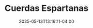---
title: "Cuerdas Espartanas"
description: "Agrupación Margariteña de amplia trayectoria"
featured_image: "/images/agrupaciones/canalete_y_carnadajpg"
date: 2025-05-13T13:16:11-04:00
etiquetas: ["edo. nva. esparta", "agrupaciones", "agrupaciones edo. nva. esparta"]
region: ["edo. nva. esparta"]
fundacion: 1991
integrantes: []
# generos: ["Joropo Oriental", "Gaita Margariteña", "Polo", "Diversion Cochense"]
discografia: []
---